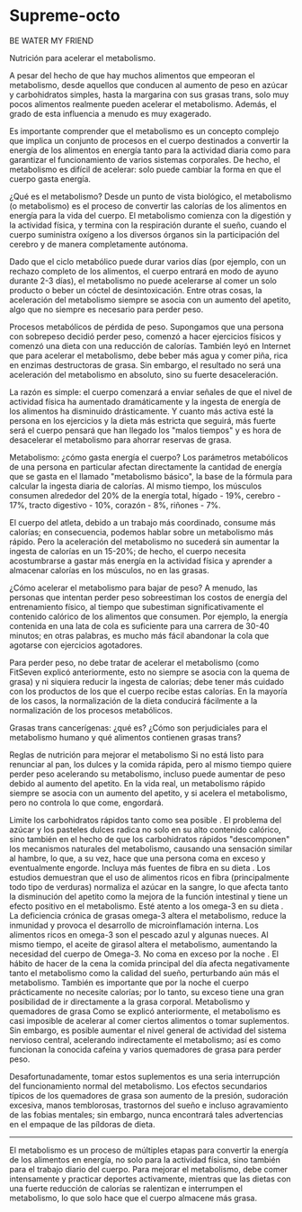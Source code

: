 # Supreme-octo
BE WATER MY FRIEND
 
Nutrición para acelerar el metabolismo.


A pesar del hecho de que hay muchos alimentos que empeoran el metabolismo, desde aquellos que conducen al aumento de peso en azúcar y carbohidratos simples, hasta la margarina con sus grasas trans, solo muy pocos alimentos realmente pueden acelerar el metabolismo. Además, el grado de esta influencia a menudo es muy exagerado.

Es importante comprender que el metabolismo es un concepto complejo que implica un conjunto de procesos en el cuerpo destinados a convertir la energía de los alimentos en energía tanto para la actividad diaria como para garantizar el funcionamiento de varios sistemas corporales. De hecho, el metabolismo es difícil de acelerar: solo puede cambiar la forma en que el cuerpo gasta energía.

¿Qué es el metabolismo?
Desde un punto de vista biológico, el metabolismo (o metabolismo) es el proceso de convertir las calorías de los alimentos en energía para la vida del cuerpo. El metabolismo comienza con la digestión y la actividad física, y termina con la respiración durante el sueño, cuando el cuerpo suministra oxígeno a los diversos órganos sin la participación del cerebro y de manera completamente autónoma.

Dado que el ciclo metabólico puede durar varios días (por ejemplo, con un rechazo completo de los alimentos, el cuerpo entrará en modo de ayuno durante 2-3 días), el metabolismo no puede acelerarse al comer un solo producto o beber un cóctel de desintoxicación. Entre otras cosas, la aceleración del metabolismo siempre se asocia con un aumento del apetito, algo que no siempre es necesario para perder peso.

Procesos metabólicos de pérdida de peso.
Supongamos que una persona con sobrepeso decidió perder peso, comenzó a hacer ejercicios físicos y comenzó una dieta con una reducción de calorías. También leyó en Internet que para acelerar el metabolismo, debe beber más agua y comer piña, rica en enzimas destructoras de grasa. Sin embargo, el resultado no será una aceleración del metabolismo en absoluto, sino su fuerte desaceleración.

La razón es simple: el cuerpo comenzará a enviar señales de que el nivel de actividad física ha aumentado dramáticamente y la ingesta de energía de los alimentos ha disminuido drásticamente. Y cuanto más activa esté la persona en los ejercicios y la dieta más estricta que seguirá, más fuerte será el cuerpo pensará que han llegado los "malos tiempos" y es hora de desacelerar el metabolismo para ahorrar reservas de grasa.

Metabolismo: ¿cómo gasta energía el cuerpo?
Los parámetros metabólicos de una persona en particular afectan directamente la cantidad de energía que se gasta en el llamado "metabolismo básico", la base de la fórmula para calcular la ingesta diaria de calorías. Al mismo tiempo, los músculos consumen alrededor del 20% de la energía total, hígado - 19%, cerebro - 17%, tracto digestivo - 10%, corazón - 8%, riñones - 7%.

El cuerpo del atleta, debido a un trabajo más coordinado, consume más calorías; en consecuencia, podemos hablar sobre un metabolismo más rápido. Pero la aceleración del metabolismo no sucederá sin aumentar la ingesta de calorías en un 15-20%; de hecho, el cuerpo necesita acostumbrarse a gastar más energía en la actividad física y aprender a almacenar calorías en los músculos, no en las grasas.

¿Cómo acelerar el metabolismo para bajar de peso?
A menudo, las personas que intentan perder peso sobreestiman los costos de energía del entrenamiento físico, al tiempo que subestiman significativamente el contenido calórico de los alimentos que consumen. Por ejemplo, la energía contenida en una lata de cola es suficiente para una carrera de 30-40 minutos; en otras palabras, es mucho más fácil abandonar la cola que agotarse con ejercicios agotadores.

Para perder peso, no debe tratar de acelerar el metabolismo (como FitSeven explicó anteriormente, esto no siempre se asocia con la quema de grasa) y ni siquiera reducir la ingesta de calorías; debe tener más cuidado con los productos de los que el cuerpo recibe estas calorías. En la mayoría de los casos, la normalización de la dieta conducirá fácilmente a la normalización de los procesos metabólicos.

Grasas trans cancerígenas: ¿qué es? ¿Cómo son perjudiciales para el metabolismo humano y qué alimentos contienen grasas trans?

Reglas de nutrición para mejorar el metabolismo
Si no está listo para renunciar al pan, los dulces y la comida rápida, pero al mismo tiempo quiere perder peso acelerando su metabolismo, incluso puede aumentar de peso debido al aumento del apetito. En la vida real, un metabolismo rápido siempre se asocia con un aumento del apetito, y si acelera el metabolismo, pero no controla lo que come, engordará.

Limite los carbohidratos rápidos tanto como sea posible . El problema del azúcar y los pasteles dulces radica no solo en su alto contenido calórico, sino también en el hecho de que los carbohidratos rápidos "descomponen" los mecanismos naturales del metabolismo, causando una sensación similar al hambre, lo que, a su vez, hace que una persona coma en exceso y eventualmente engorde.
Incluya más fuentes de fibra en su dieta . Los estudios demuestran que el uso de alimentos ricos en fibra (principalmente todo tipo de verduras) normaliza el azúcar en la sangre, lo que afecta tanto la disminución del apetito como la mejora de la función intestinal y tiene un efecto positivo en el metabolismo.
Esté atento a los omega-3 en su dieta . La deficiencia crónica de grasas omega-3 altera el metabolismo, reduce la inmunidad y provoca el desarrollo de microinflamación interna. Los alimentos ricos en omega-3 son el pescado azul y algunas nueces. Al mismo tiempo, el aceite de girasol altera el metabolismo, aumentando la necesidad del cuerpo de Omega-3.
No coma en exceso por la noche . El hábito de hacer de la cena la comida principal del día afecta negativamente tanto el metabolismo como la calidad del sueño, perturbando aún más el metabolismo. También es importante que por la noche el cuerpo prácticamente no necesite calorías; por lo tanto, su exceso tiene una gran posibilidad de ir directamente a la grasa corporal.
Metabolismo y quemadores de grasa 
Como se explicó anteriormente, el metabolismo es casi imposible de acelerar al comer ciertos alimentos o tomar suplementos. Sin embargo, es posible aumentar el nivel general de actividad del sistema nervioso central, acelerando indirectamente el metabolismo; así es como funcionan la conocida cafeína y varios quemadores de grasa para perder peso.

Desafortunadamente, tomar estos suplementos es una seria interrupción del funcionamiento normal del metabolismo. Los efectos secundarios típicos de los quemadores de grasa son aumento de la presión, sudoración excesiva, manos temblorosas, trastornos del sueño e incluso agravamiento de las fobias mentales; sin embargo, nunca encontrará tales advertencias en el empaque de las píldoras de dieta.

***
El metabolismo es un proceso de múltiples etapas para convertir la energía de los alimentos en energía, no solo para la actividad física, sino también para el trabajo diario del cuerpo. Para mejorar el metabolismo, debe comer intensamente y practicar deportes activamente, mientras que las dietas con una fuerte reducción de calorías se ralentizan e interrumpen el metabolismo, lo que solo hace que el cuerpo almacene más grasa.
